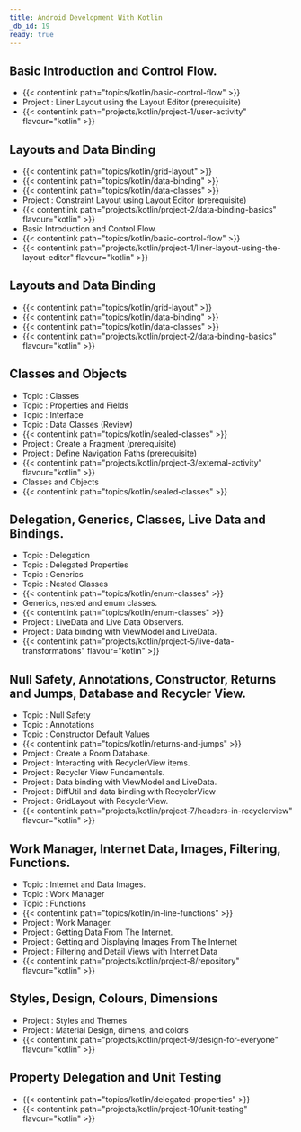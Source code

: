 ```yaml
---
title: Android Development With Kotlin
_db_id: 19
ready: true
---
```



## Basic Introduction and Control Flow.

- {{< contentlink path="topics/kotlin/basic-control-flow" >}}
- Project : Liner Layout using the Layout Editor (prerequisite)
- {{< contentlink path="projects/kotlin/project-1/user-activity" flavour="kotlin" >}}

## Layouts and Data Binding

- {{< contentlink path="topics/kotlin/grid-layout" >}}
- {{< contentlink path="topics/kotlin/data-binding" >}}
- {{< contentlink path="topics/kotlin/data-classes" >}}
- Project : Constraint Layout using Layout Editor (prerequisite)
- {{< contentlink path="projects/kotlin/project-2/data-binding-basics"  flavour="kotlin" >}}
- Basic Introduction and Control Flow.
- {{< contentlink path="topics/kotlin/basic-control-flow" >}}
- {{< contentlink path="projects/kotlin/project-1/liner-layout-using-the-layout-editor" flavour="kotlin" >}}

## Layouts and Data Binding

- {{< contentlink path="topics/kotlin/grid-layout" >}}
- {{< contentlink path="topics/kotlin/data-binding" >}}
- {{< contentlink path="topics/kotlin/data-classes" >}}
- {{< contentlink path="projects/kotlin/project-2/data-binding-basics" flavour="kotlin" >}}

## Classes and Objects

- Topic : Classes
- Topic : Properties and Fields
- Topic : Interface
- Topic : Data Classes (Review)
- {{< contentlink path="topics/kotlin/sealed-classes" >}}
- Project : Create a Fragment (prerequisite)
- Project : Define Navigation Paths (prerequisite)
- {{< contentlink path="projects/kotlin/project-3/external-activity"  flavour="kotlin" >}}
- Classes and Objects
- {{< contentlink path="topics/kotlin/sealed-classes" >}}

## Delegation, Generics, Classes, Live Data and Bindings.

- Topic : Delegation
- Topic : Delegated Properties
- Topic : Generics
- Topic : Nested Classes
- {{< contentlink path="topics/kotlin/enum-classes" >}}
- Generics, nested and enum classes.
- {{< contentlink path="topics/kotlin/enum-classes" >}}
- Project : LiveData and Live Data Observers.
- Project : Data binding with ViewModel and LiveData.
- {{< contentlink path="projects/kotlin/project-5/live-data-transformations" flavour="kotlin" >}}

## Null Safety, Annotations, Constructor, Returns and Jumps, Database and Recycler View.

- Topic : Null Safety
- Topic : Annotations
- Topic : Constructor Default Values
- {{< contentlink path="topics/kotlin/returns-and-jumps" >}}
- Project : Create a Room Database.
- Project : Interacting with RecyclerView items.
- Project : Recycler View Fundamentals.
- Project : Data binding with ViewModel and LiveData.
- Project : DiffUtil and data binding with RecyclerView
- Project : GridLayout with RecyclerView.
- {{< contentlink path="projects/kotlin/project-7/headers-in-recyclerview" flavour="kotlin" >}}

## Work Manager, Internet Data, Images, Filtering, Functions.

- Topic : Internet and Data Images.
- Topic : Work Manager
- Topic : Functions
- {{< contentlink path="topics/kotlin/in-line-functions" >}}
- Project : Work Manager.
- Project : Getting Data From The Internet.
- Project : Getting and Displaying Images From The Internet
- Project : Filtering and Detail Views with Internet Data
- {{< contentlink path="projects/kotlin/project-8/repository" flavour="kotlin" >}}

## Styles, Design, Colours, Dimensions

- Project : Styles and Themes
- Project : Material Design, dimens, and colors
- {{< contentlink path="projects/kotlin/project-9/design-for-everyone" flavour="kotlin" >}}

## Property Delegation and Unit Testing

- {{< contentlink path="topics/kotlin/delegated-properties" >}}
- {{< contentlink path="projects/kotlin/project-10/unit-testing" flavour="kotlin" >}}

